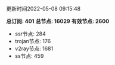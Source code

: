 更新时间2022-05-08 09:15:48

**总订阅: 401**
**总节点: 16029**
**有效节点: 2600**
- ssr节点: 284
- trojan节点: 176
- v2ray节点: 1681
- ss节点: 459
